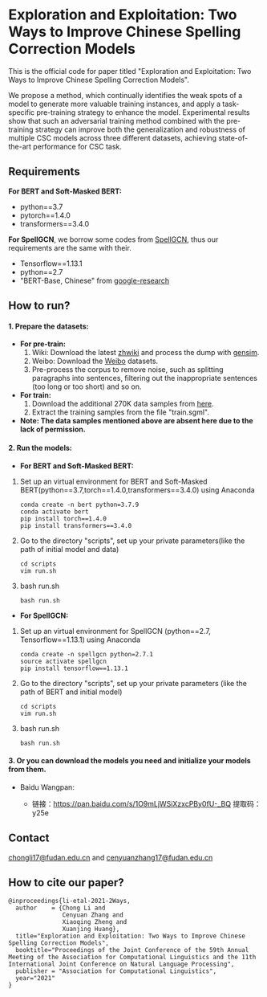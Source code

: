 # Exploration and Exploitation: Two Ways to Improve Chinese Spelling Correction Models

This is the official code for paper titled "Exploration and Exploitation: Two Ways to Improve Chinese Spelling Correction Models".

We propose a method, which continually identifies the weak spots of a model to generate  more  valuable  training  instances,  and  apply a task-specific pre-training strategy to enhance the model. Experimental results show that such an adversarial training method combined with the pre-training strategy can improve both the generalization and robustness of multiple CSC models across three different datasets, achieving state-of-the-art performance for CSC task.

## Requirements

**For BERT and Soft-Masked BERT:**

- python==3.7
- pytorch==1.4.0
- transformers==3.4.0

**For SpellGCN**, we borrow some codes from [SpellGCN](https://github.com/ACL2020SpellGCN/SpellGCN), thus our requirements are the same with their.

- Tensorflow==1.13.1
- python==2.7
- "BERT-Base, Chinese" from [google-research](https://github.com/google-research/bert)

## How to run?

#### 1. Prepare the datasets:

- **For pre-train:**
  1. Wiki: Download the latest [zhwiki](https://dumps.wikimedia.org/zhwiki/) and  process the dump with [gensim](https://radimrehurek.com/gensim/corpora/wikicorpus.html).
  2. Weibo: Download the [Weibo](61.93.89.94/Noah_NRM_Data/) datasets.
  3. Pre-process the corpus to remove noise, such as splitting paragraphs into sentences, filtering out the inappropriate sentences (too long or too short) and so on. 
- **For train:**
  1. Download the additional 270K data samples from [here](https://github.com/wdimmy/Automatic-Corpus-Generation).
  2. Extract the training samples from the file "train.sgml".
- **Note: The data samples mentioned above are absent here due to the lack of permission.**



#### 2. Run the models:

- **For BERT and Soft-Masked BERT:**

1. Set up an virtual environment for BERT and Soft-Masked BERT(python==3.7,torch==1.4.0,transformers==3.4.0) using Anaconda

   ```
   conda create -n bert python=3.7.9
   conda activate bert
   pip install torch==1.4.0
   pip install transformers==3.4.0
   ```

2. Go to the directory "scripts", set up your private parameters(like the path of initial model and data)

   ```
   cd scripts
   vim run.sh
   ```

3. bash run.sh

   ```
   bash run.sh
   ```

- **For SpellGCN:**

1. Set up an virtual environment for SpellGCN (python==2.7, Tensorflow==1.13.1) using Anaconda

     ```
     conda create -n spellgcn python=2.7.1
     source activate spellgcn
     pip install tensorflow==1.13.1
     ```

2. Go to the directory "scripts", set up your private parameters (like the path of BERT and initial model)

     ```
     cd scripts
     vim run.sh
     ```

3. bash run.sh

     ```
     bash run.sh
     ```

#### 3. Or you can download the models you need and initialize your models from them.

- Baidu Wangpan:

  - 链接：https://pan.baidu.com/s/1O9mLjWSiXzxcPBy0fU-_BQ 
    提取码：y25e

     


## Contact

chongli17@fudan.edu.cn and cenyuanzhang17@fudan.edu.cn



## How to cite our paper?


```
@inproceedings{li-etal-2021-2Ways,
  author    = {Chong Li and
               Cenyuan Zhang and
               Xiaoqing Zheng and
               Xuanjing Huang},
  title="Exploration and Exploitation: Two Ways to Improve Chinese Spelling Correction Models",
  booktitle="Proceedings of the Joint Conference of the 59th Annual Meeting of the Association for Computational Linguistics and the 11th International Joint Conference on Natural Language Processing",
  publisher = "Association for Computational Linguistics",
  year="2021"
}
```
